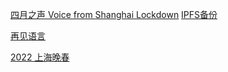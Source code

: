 [四月之声 Voice from Shanghai Lockdown](https://www.youtube.com/watch?v=38_thLXNHY8) [IPFS备份](https://ipfs.io/ipfs/QmVybDrX1f8zXJXrxUDKq6amE3JETppqRvD8dkBxGmw2s1?filename=%E5%9B%9B%E6%9C%88%E4%B9%8B%E5%A3%B0%20Voice%20from%20Shanghai%20Lockdown.mkv)

[再见语言](https://www.youtube.com/watch?v=1NmqUTBsCjk)

[2022 上海晚春](https://www.youtube.com/watch?v=iGVIX9LsnJo)
